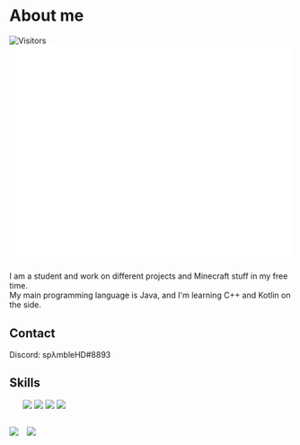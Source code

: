 # About me
![Visitors](https://api.visitorbadge.io/api/VisitorHit?user=Lambda-spg&repo=github-visitors-badge&countColor=%237B1E7A)
![Metrics](/github-metrics.svg)

I am a student and work on different projects and Minecraft stuff in my free time.  
My main programming language is Java, and I'm learning C++ and Kotlin on the side.

## Contact
Discord: spλmbleHD#8893

<h2> Skills</h2>
<ul>
<img width ='96px' src ='https://img.shields.io/badge/C%2B%2B-00599C?style=for-the-badge&logo=c%2B%2B&logoColor=white'>
<img width ='96px' src ='https://img.shields.io/badge/Java-ED8B00?style=for-the-badge&logo=java&logoColor=white'> 
<img width ='96px' src ='https://img.shields.io/badge/C%23-239120?style=for-the-badge&logo=c-sharp&logoColor=white'> 
<img width ='96px' src ='https://img.shields.io/badge/Kotlin-0095D5?&style=for-the-badge&logo=kotlin&logoColor=white'> 
</ul>

<img align="left" src="https://github-readme-stats.vercel.app/api?username=Lambda-spg&count_private=true&show_icons=true&theme=default" style="margin-top: 15px">

<img align="center" src="https://github-readme-stats.vercel.app/api/top-langs/?username=Lambda-spg&theme=default" style="margin-left: 15px; margin-top: 15px;">
